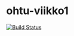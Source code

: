 # ohtu-viikko1

[![Build Status](https://travis-ci.org/techstalgist/ohtu-viikko1.svg?branch=master)](https://travis-ci.org/techstalgist/ohtu-viikko1)

